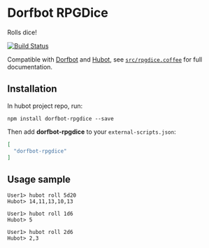 # Dorfbot RPGDice

Rolls dice!

[![Build Status](https://travis-ci.org/dualmoon/dorfbot-rpgdice.png)](https://travis-ci.org/dualmoon/dorfbot-rpgdice)

Compatible with [Dorfbot](https://github.com/sprngr/dorfbot) and [Hubot](https://hubot.github.com/), see [`src/rpgdice.coffee`](src/rpgdice.coffee) for full documentation.

## Installation

In hubot project repo, run:

`npm install dorfbot-rpgdice --save`

Then add **dorfbot-rpgdice** to your `external-scripts.json`:

```json
[
  "dorfbot-rpgdice"
]
```

## Usage sample

```
User1> hubot roll 5d20
Hubot> 14,11,13,10,13

User1> hubot roll 1d6
Hubot> 5

User1> hubot roll 2d6
Hubot> 2,3
```

